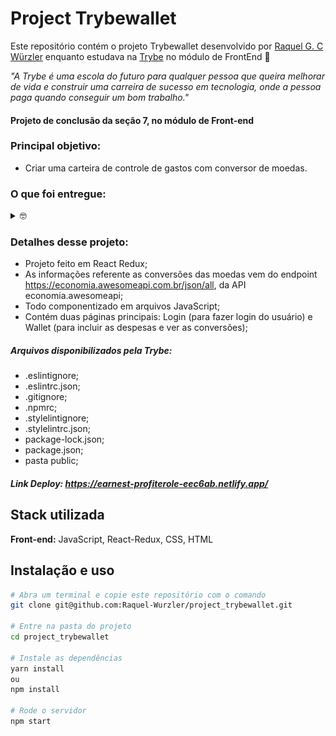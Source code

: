 # Project Trybewallet

Este repositório contém o projeto Trybewallet desenvolvido por [Raquel G. C Würzler](https://www.linkedin.com/in/raquel-c-wurzler/) enquanto estudava na [Trybe](https://www.betrybe.com/) no módulo de FrontEnd :rocket:

_"A Trybe é uma escola do futuro para qualquer pessoa que queira melhorar de vida e construir uma carreira de sucesso em tecnologia, onde a pessoa paga quando conseguir um bom trabalho."_

#### Projeto de conclusão da seção 7, no módulo de Front-end

### Principal objetivo:
* Criar uma carteira de controle de gastos com conversor de moedas.

### O que foi entregue:
<details>
  <summary>🤓</summary>
  <img height="450em" width="800px" src="./public/ImagemTela.png"/>
  <br />
  
  <img height="450em" width="800px" src="./public/ImagemTela2.png"/>
  <br />
</details>

### Detalhes desse projeto:
* Projeto feito em React Redux;
* As informações referente as conversões das moedas vem do endpoint https://economia.awesomeapi.com.br/json/all, da API economia.awesomeapi;
* Todo componentizado em arquivos JavaScript;
* Contém duas páginas principais: Login (para fazer login do usuário) e Wallet (para incluir as despesas e ver as conversões);


##### Arquivos disponibilizados pela Trybe:
* .eslintignore;
* .eslintrc.json;
* .gitignore;
* .npmrc;
* .stylelintignore;
* .stylelintrc.json;
* package-lock.json;
* package.json;
* pasta public;

##### Link Deploy: https://earnest-profiterole-eec6ab.netlify.app/

## Stack utilizada

**Front-end:** JavaScript, React-Redux, CSS, HTML

## Instalação e uso

```bash
# Abra um terminal e copie este repositório com o comando
git clone git@github.com:Raquel-Wurzler/project_trybewallet.git

# Entre na pasta do projeto 
cd project_trybewallet

# Instale as dependências
yarn install
ou 
npm install

# Rode o servidor
npm start

```
